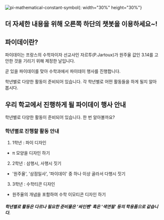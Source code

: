 ![pi-mathematical-constant-symbol](https://user-images.githubusercontent.com/81297228/119222250-54c4b780-bb2e-11eb-90d4-b08ca80a2d17.png){: width="30%" height="30%"}

## **더 자세한 내용을 위해 오른쪽 하단의 챗봇을 이용하세요~!**

## 파이데이란?

파이데이는 프랑스의 수학자이자 선교사인 자르투(P.Jartoux)가 원주율 값인 3.14를 고안한 것을 기리기 위해 제정한 날입니다.

곧 있을 파이데이를 맞아 수학과에서 파이데이 행사를 진행합니다.

학년별로 다양한 활동이 준비되어 있습니다. 각 학년별로 어떤 활동들을 하게 될지 알아봅시다.

## 우리 학교에서 진행하게 될 파이데이 행사 안내

학년별로 다양한 활동이 준비되어 있습니다. 한 번 알아볼까요?

### 학년별로 진행할 활동 안내

1. 1학년 : 파이 디자인
- π 모양을 디자인 하기
2. 2학년 : 삼행시, 사행시 짓기
- '원주율', '삼점일사', '파이데이' 중 하나 이상 골라서 다행시 짓기
3. 3학년 : 수학티콘 디자인
- 원주율의 개념을 포함하여 수학 이모티콘 디자인 하기

##### 학년별로 활동은 다르나 필요한 준비물은 '싸인펜' 혹은 '색연필' 등의 학용품으로 같습니다.
